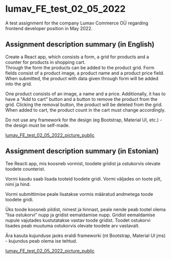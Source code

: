 # lumav_FE_test_02_05_2022

A test assignment for the company Lumav Commerce OÜ regarding frontend developer position in May 2022.

## Assignment description summary (in English)

Create a React app, which consists a form, a grid for products and a counter for products in shopping cart. <br/>
Through the form the products can be added to the product grid. Form fields consist of a product image, a product name and a product price field. <br/>
When submitted, the product with data given through form will be added into the grid. <br />

One product consists of an image, a name and a price. Additionally, it has to have a "Add to cart" button and a button to remove the product from the grid.
Clicking the removal button, the product will be deleted from the grid. When added to cart, the product count in the cart must change accordingly.<br/>

Do not use any framework for the design (eg Bootstrap, Material UI, etc.) - the design must be self-made.<br />

[lumav_FE_test_02_05_2022_picture_public](https://drive.google.com/file/d/1Ti7I05PCw2UrbH_xyvkjaIGolQaVEFxe/view?usp=sharing)

## Assignment description summary (in Estonian)

Tee Reacti app, mis koosneb vormist, toodete gridist ja ostukorvis olevate toodete counterist. <br/>

Vormi kaudu saab lisada tooteid toodete gridi. Vormi väljades on toote pilt, nimi ja hind. <br/>

Vormi submittimise peale lisatakse vormis määratud andmetega toode toodete gridi. <br/>

Üks toode koosneb pildist, nimest ja hinnast, peale nende peab tootel olema “lisa ostukorvi” nupp ja gridist eemaldamise nupp.
Gridist eemaldamise nupule vajutades kustutatakse vastav toode gridist. Toodet ostukorvi lisades peab muutuma ostukorvis olevate toodete arv vastavalt. <br/>

Ära kasuta kujunduse jaoks eraldi frameworki (nt Bootstrap, Material UI jms) - kujundus peab olema ise tehtud.

[lumav_FE_test_02_05_2022_picture_public](https://drive.google.com/file/d/1Ti7I05PCw2UrbH_xyvkjaIGolQaVEFxe/view?usp=sharing)
